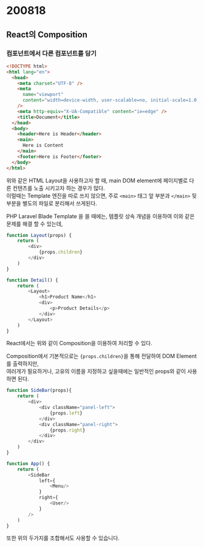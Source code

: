 # 200818

## React의 Composition

### 컴포넌트에서 다른 컴포넌트를 담기

```html
<!DOCTYPE html>
<html lang="en">
  <head>
    <meta charset="UTF-8" />
    <meta
      name="viewport"
      content="width=device-width, user-scalable=no, initial-scale=1.0, maximum-scale=1.0, minimum-scale=1.0"
    />
    <meta http-equiv="X-UA-Compatible" content="ie=edge" />
    <title>Document</title>
  </head>
  <body>
    <header>Here is Header</header>
    <main>
      Here is Content
    </main>
    <footer>Here is Footer</footer>
  </body>
</html>
```

위와 같은 HTML Layout을 사용하고자 할 때, main DOM element에 페이지별로 다른 컨텐츠를 노출 시키고자 하는 경우가 많다.<br/>
이럴때는 Template 엔진을 따로 쓰지 않으면, 주로 `<main>` 태그 앞 부분과 `</main>` 뒷부분을 별도의 파일로 분리해서 쓰게된다.

PHP Laravel Blade Template 을 쓸 때에는, 템플릿 상속 개념을 이용하여 이와 같은 문제를 해결 할 수 있는데,

```js
function Layout(props) {
    return (
        <div>
            {props.children}
        </div>
    )
}

function Detail() {
    return (
        <Layout>
            <h1>Product Name</h1>
            <div>
                <p>Product Details</p>
            </div>
        </Layout>
    )
}
```

React에서는 위와 같이 Composition을 이용하여 처리할 수 있다.

Composition에서 기본적으로는 `{props.children}`을 통해 전달하여 DOM Element를 출력하지만,<br/>
여러개가 필요하거나, 고유의 이름을 지정하고 싶을때에는 일반적인 props와 같이 사용하면 된다.

```js
function SideBar(props){
    return (
        <div>
            <div className="panel-left">
                {props.left}
            </div>
            <div className="panel-right">
                {props.right}
            </div>
        </div>
    )
}

function App() {
    return (
        <SideBar
            left={
                <Menu/>
            }
            right={
                <User/>
            }
        />
    )
}
```

또한 위의 두가지를 조합해서도 사용할 수 있습니다.
